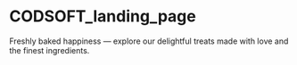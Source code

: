 # CODSOFT_landing_page
Freshly baked happiness — explore our delightful treats made with love and the finest ingredients.
